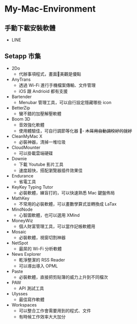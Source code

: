 # My-Mac-Environment

## 手動下載安裝軟體

- LINE

## Setapp 市集

- 2Do
    - 代辦事項程式，畫面美觀是優點
- AnyTrans
    - 透過 Wi-Fi 進行手機檔案傳輸、文件管理
    - iOS 跟 Andrioid 都有支援
- Bartender
    - Menubar 管理工具，可以自行設定隱藏哪些 icon
- BetterZip
    - 蠻不錯的加壓解壓軟體
- Boom 3D
    - 音效強化軟體
    - 使用體驗佳，可自行調節等化器
    - ~~木耳用自動調校好的就好~~
- CleanMyMac X
    - 必裝神器，清掉一堆垃圾
- CloudMounter
    - 可以掛載雲端硬碟
- Downie
    - 下載 Youtube 影片工具
    - 速度超快，搭配瀏覽器插件效果佳
- Endurance
    - 省電工具
- KeyKey Typing Tutor
    - 必裝軟體，練盲打的，可以快速熟悉 Mac 鍵盤佈局
- MathKey
    - 不常用的必裝軟體，可以畫數學算式並轉換成 LaTax
- MindNode
    - 心智圖軟體，也可以選用 XMind
- MoneyWiz
    - 個人財富管理工具，可以當作記帳軟體用
- Mosaic
    - 必裝軟體，視窗切割神器
- NetSpot
    - 最屌的 Wi-Fi 分析軟體
- News Explorer
    - 乾淨整潔的 RSS Reader
    - 可以導出導入 OPML
- Paste
    - 必裝軟體，直接把剪貼簿的威力上升到不同檔次
- PAW
    - API 測試工具
- Ulysses
    - 最佳寫作軟體
- Workspaces
    - 可以整合工作會需要用到的程式、文件
    - 有時候工作效率大大加分